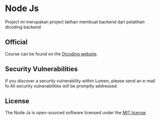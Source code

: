 
# Node Js
Project ini merupakan project latihan membuat backend dari pelatihan dicoding backend

## Official

Course can be found on the [Dicoding website](https://www.dicoding.com/academies/261).

## Security Vulnerabilities

If you discover a security vulnerability within Lumen, please send an e-mail fo All security vulnerabilities will be promptly addressed.

## License

The Node Js is open-sourced software licensed under the [MIT license](https://opensource.org/licenses/MIT).
